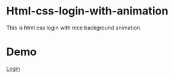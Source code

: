 # Html-css-login-with-animation
This is html css login with nice background animation.

# Demo
<a href="https://anilk1sagar.github.io/Html-css-login-with-animation/" target="_blank">Login</a>

